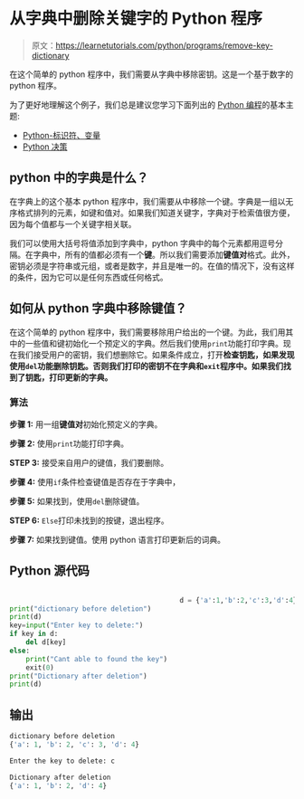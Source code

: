 # 从字典中删除关键字的 Python 程序

> 原文：<https://learnetutorials.com/python/programs/remove-key-dictionary>

在这个简单的 python 程序中，我们需要从字典中移除密钥。这是一个基于数字的 python 程序。

为了更好地理解这个例子，我们总是建议您学习下面列出的 [Python 编程](../ "Python tutorial")的基本主题:

*   [Python-标识符、变量](../../python/identifiers-variables "operators in python")
*   [Python 决策](../../python/decision-making-statements "operators in python")

## python 中的字典是什么？

在字典上的这个基本 python 程序中，我们需要从中移除一个键。字典是一组以无序格式排列的元素，如键和值对。如果我们知道关键字，字典对于检索值很方便，因为每个值都与一个关键字相关联。

我们可以使用大括号将值添加到字典中，python 字典中的每个元素都用逗号分隔。在字典中，所有的值都必须有一个**键**。所以我们需要添加**键值对**格式。此外，密钥必须是字符串或元组，或者是数字，并且是唯一的。在值的情况下，没有这样的条件，因为它可以是任何东西或任何格式。

## 如何从 python 字典中移除键值？

在这个简单的 python 程序中，我们需要移除用户给出的一个键。为此，我们用其中的一些值和键初始化一个预定义的字典。然后我们使用`print`功能打印字典。现在我们接受用户的密钥，我们想删除它。如果条件成立，打开**检查钥匙，如果发现使用`del`功能删除钥匙。否则我们打印的密钥不在字典和`exit`程序中。如果我们找到了钥匙，打印更新的字典。**

### 算法

**步骤 1:** 用一组**键值对**初始化预定义的字典。

**步骤 2:** 使用`print`功能打印字典。

**STEP 3:** 接受来自用户的键值，我们要删除。

**步骤 4:** 使用`if`条件检查键值是否存在于字典中，

**步骤 5:** 如果找到，使用`del`删除键值。

**STEP 6:** `Else`打印未找到的按键，退出程序。

**步骤 7:** 如果找到键值。使用 python 语言打印更新后的词典。

## Python 源代码

```py

                                          d = {'a':1,'b':2,'c':3,'d':4}
print("dictionary before deletion")
print(d)
key=input("Enter key to delete:")
if key in d: 
    del d[key]
else:
    print("Cant able to found the key")
    exit(0)
print("Dictionary after deletion")
print(d)

```

## 输出

```py
dictionary before deletion
{'a': 1, 'b': 2, 'c': 3, 'd': 4}

Enter the key to delete: c

Dictionary after deletion
{'a': 1, 'b': 2, 'd': 4}
```